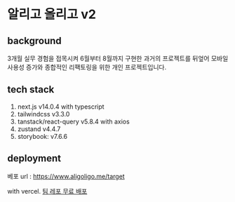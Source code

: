 # 알리고 올리고 v2

## background

3개월 실무 경험을 접목시켜 6월부터 8월까지 구현한 과거의 프로젝트를 뒤엎어 모바일 사용성 증가와 종합적인 리팩토링을 위한 개인 프로젝트입니다.

## tech stack

1. next.js v14.0.4 with typescript
2. tailwindcss v3.3.0
3. tanstack/react-query v5.8.4 with axios
4. zustand v4.4.7
5. storybook: v7.6.6

## deployment

베포 url : https://www.aligoligo.me/target

with vercel.
[팀 레포 무료 배포](https://velog.io/@rmaomina/organization-vercel-hobby-deploy)
